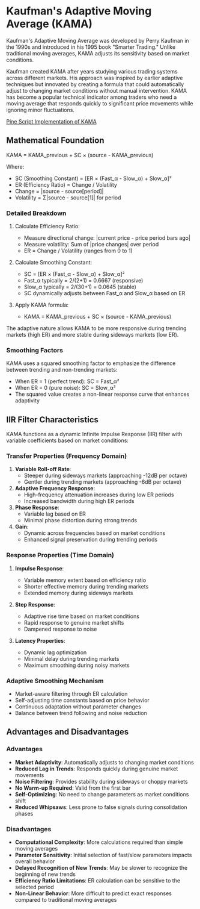 # Kaufman's Adaptive Moving Average (KAMA)

Kaufman's Adaptive Moving Average was developed by Perry Kaufman in the 1990s and introduced in his 1995 book "Smarter Trading." Unlike traditional moving averages, KAMA adjusts its sensitivity based on market conditions.

Kaufman created KAMA after years studying various trading systems across different markets. His approach was inspired by earlier adaptive techniques but innovated by creating a formula that could automatically adjust to changing market conditions without manual intervention. KAMA has become a popular technical indicator among traders who need a moving average that responds quickly to significant price movements while ignoring minor fluctuations.

[Pine Script Implementation of KAMA](https://github.com/mihakralj/pinescript/blob/main/indicators/trends/kama.pine)

## Mathematical Foundation

KAMA = KAMA_previous + SC × (source - KAMA_previous)

Where:

- SC (Smoothing Constant) = [ER × (Fast_α - Slow_α) + Slow_α]²
- ER (Efficiency Ratio) = Change / Volatility
- Change = |source - source[period]|
- Volatility = Σ|source - source[1]| for period

### Detailed Breakdown

1. Calculate Efficiency Ratio:
   - Measure directional change: |current price - price period bars ago|
   - Measure volatility: Sum of |price changes| over period
   - ER = Change / Volatility (ranges from 0 to 1)

2. Calculate Smoothing Constant:
   - SC = [ER × (Fast_α - Slow_α) + Slow_α]²
   - Fast_α typically = 2/(2+1) = 0.6667 (responsive)
   - Slow_α typically = 2/(30+1) = 0.0645 (stable)
   - SC dynamically adjusts between Fast_α and Slow_α based on ER

3. Apply KAMA formula:
   - KAMA = KAMA_previous + SC × (source - KAMA_previous)

The adaptive nature allows KAMA to be more responsive during trending markets (high ER) and more stable during sideways markets (low ER).

### Smoothing Factors

KAMA uses a squared smoothing factor to emphasize the difference between trending and non-trending markets:

- When ER = 1 (perfect trend): SC = Fast_α²
- When ER = 0 (pure noise): SC = Slow_α²
- The squared value creates a non-linear response curve that enhances adaptivity

## IIR Filter Characteristics

KAMA functions as a dynamic Infinite Impulse Response (IIR) filter with variable coefficients based on market conditions:

### Transfer Properties (Frequency Domain)

1. **Variable Roll-off Rate**:
   - Steeper during sideways markets (approaching -12dB per octave)
   - Gentler during trending markets (approaching -6dB per octave)
2. **Adaptive Frequency Response**:
   - High-frequency attenuation increases during low ER periods
   - Increased bandwidth during high ER periods
3. **Phase Response**:
   - Variable lag based on ER
   - Minimal phase distortion during strong trends
4. **Gain**:
   - Dynamic across frequencies based on market conditions
   - Enhanced signal preservation during trending periods

### Response Properties (Time Domain)

1. **Impulse Response**:
   - Variable memory extent based on efficiency ratio
   - Shorter effective memory during trending markets
   - Extended memory during sideways markets

2. **Step Response**:
   - Adaptive rise time based on market conditions
   - Rapid response to genuine market shifts
   - Dampened response to noise

3. **Latency Properties**:
   - Dynamic lag optimization
   - Minimal delay during trending markets
   - Maximum smoothing during noisy markets

### Adaptive Smoothing Mechanism

- Market-aware filtering through ER calculation
- Self-adjusting time constants based on price behavior
- Continuous adaptation without parameter changes
- Balance between trend following and noise reduction

## Advantages and Disadvantages

### Advantages

- **Market Adaptivity**: Automatically adjusts to changing market conditions
- **Reduced Lag in Trends**: Responds quickly during genuine market movements
- **Noise Filtering**: Provides stability during sideways or choppy markets
- **No Warm-up Required**: Valid from the first bar
- **Self-Optimizing**: No need to change parameters as market conditions shift
- **Reduced Whipsaws**: Less prone to false signals during consolidation phases

### Disadvantages

- **Computational Complexity**: More calculations required than simple moving averages
- **Parameter Sensitivity**: Initial selection of fast/slow parameters impacts overall behavior
- **Delayed Recognition of New Trends**: May be slower to recognize the beginning of new trends
- **Efficiency Ratio Limitations**: ER calculation can be sensitive to the selected period
- **Non-Linear Behavior**: More difficult to predict exact responses compared to traditional moving averages
